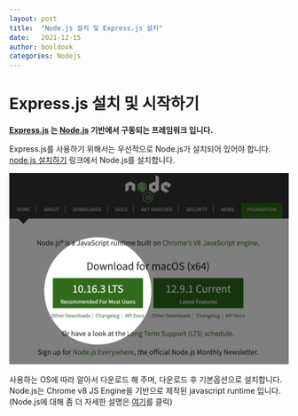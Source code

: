 ```yaml
---
layout: post
title:  "Node.js 설치 및 Express.js 설치"
date:   2021-12-15
author: booldook
categories: Nodejs
---
```


# Express.js 설치 및 시작하기
**[Express.js](https://expressjs.com) 는 [Node.js](https://nodejs.org/ko/about/) 기반에서 구동되는 프레임워크 입니다.**

Express.js를 사용하기 위해서는 우선적으로 Node.js가 설치되어 있어야 합니다.  [node.js 설치하기](https://nodejs.org) 링크에서 Node.js를 설치합니다.

![](/assets/blog/190829-0001.jpg)

사용하는 OS에 따라 알아서 다운로드 해 주며, 다운로드 후 기본옵션으로 설치합니다.
Node.js는 Chrome v8 JS Engine을 기반으로 제작된 javascript runtime 입니다. (Node.js에 대해 좀 더 자세한 설명은 [여기](https://nodejs.org/ko/about/)를 클릭)





